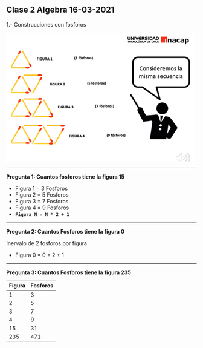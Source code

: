 ## Clase 2  Algebra  16-03-2021

1.- Construcciones con fosforos

<img src="media/2021-03-16-08-25-48.png" alt="drawing" width="500"/>

---

**Pregunta 1: Cuantos fosforos tiene la figura 15**
* Figura 1 = 3 Fosforos
* Figura 2 = 5 Fosforos
* Figura 3 = 7 Fosforos
* Figura 4 = 9 Fosforos
* **`Figura N = N * 2 + 1`**
---
**Pregunta 2: Cuantos Fosforos tiene la figura 0**

Inervalo de 2 fosforos por figura

* Figura 0 = 0 * 2 + 1
---
**Pregunta 3: Cuantos Fosforos tiene la figura 235**

| Figura | Fosforos |
| ------ | -------- |
| 1      | 3        |
| 2      | 5        |
| 3      | 7        |
| 4      | 9        |
| 15     | 31       |
| 235    | 471      |

